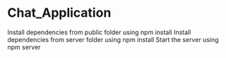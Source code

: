﻿# Chat_Application
Install dependencies from public folder using npm install
Install dependencies from server folder using npm install
Start the server using npm server
